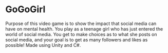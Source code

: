 # GoGoGirl
Purpose of this video game is to show the impact that social media can have on mental health. You play as a teenage girl who has just entered the world of social media.
You get to make choices as to what she posts on social media, and your goal is to get as many followers and likes as possible! Made using Unity and C#.
